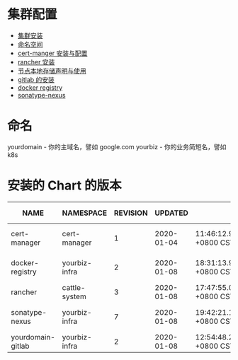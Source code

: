 # 集群配置

- [集群安装](./cluster/README.md)
- [命名空间](./namespaces/README.md)
- [cert-manger 安装与配置](./cert-manager/README.md)
- [rancher 安装](./rancher/README.md)
- [节点本地存储声明与使用](storage/README.md)
- [gitlab 的安装](./gitlab/README.md)
- [docker registry](docker-registry/README.md)
- [sonatype-nexus](sonatype-nexus/README.md)

# 命名

yourdomain - 你的主域名，譬如 google.com
yourbiz - 你的业务简短名，譬如 k8s

# 安装的 Chart 的版本

| NAME              | NAMESPACE     | REVISION | UPDATED    |                           | STATUS   | CHART                 | APP VERSION |
| ----------------- | ------------- | -------- | ---------- | ------------------------- | -------- | --------------------- | ----------- |
| cert-manager      | cert-manager  | 1        | 2020-01-04 | 11:46:12.920596 +0800 CST | deployed | cert-manager-v0.12.0  | v0.12.0     |
| docker-registry   | yourbiz-infra | 2        | 2020-01-08 | 18:31:13.957634 +0800 CST | deployed | docker-registry-1.9.1 | 2.7.1       |
| rancher           | cattle-system | 3        | 2020-01-08 | 17:47:55.089866 +0800 CST | deployed | rancher-2.3.4-rc8     | v2.3.4-rc8  |
| sonatype-nexus    | yourbiz-infra | 7        | 2020-01-08 | 19:42:21.157519 +0800 CST | deployed | sonatype-nexus-1.21.3 | 3.20.1-01   |
| yourdomain-gitlab | yourbiz-infra | 2        | 2020-01-08 | 12:54:48.212919 +0800 CST | deployed | gitlab-ce-0.1.0       | 12.0.9-ce.0 |

